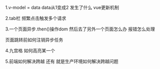 1.v-model = data  data从1变成2 发生了什么  vue更新机制

2.tab栏 频繁点击触发多个请求

3.一个页面异步.then()操作dom 然后去了另外一个页面怎么办  报错怎么处理

页面跳转前如何注销异步任务

4.九宫格 如何高亮某一个

5.前端如何解决跨越  还有 就是生产环境如何解决跨越问题

